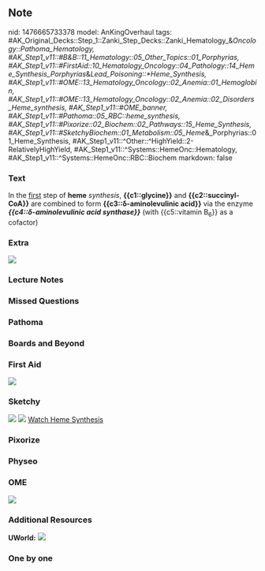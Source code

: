 ## Note
nid: 1476665733378
model: AnKingOverhaul
tags: #AK_Original_Decks::Step_1::Zanki_Step_Decks::Zanki_Hematology_&_Oncology::Pathoma_Hematology, #AK_Step1_v11::#B&B::11_Hematology::05_Other_Topics::01_Porphyrias, #AK_Step1_v11::#FirstAid::10_Hematology_Oncology::04_Pathology::14_Heme_Synthesis_Porphyrias_&_Lead_Poisoning::*Heme_Synthesis, #AK_Step1_v11::#OME::13_Hematology_Oncology::02_Anemia::01_Hemoglobin, #AK_Step1_v11::#OME::13_Hematology_Oncology::02_Anemia::02_Disorders_Heme_synthesis, #AK_Step1_v11::#OME_banner, #AK_Step1_v11::#Pathoma::05_RBC::heme_synthesis, #AK_Step1_v11::#Pixorize::02_Biochem::02_Pathways::15_Heme_Synthesis, #AK_Step1_v11::#SketchyBiochem::01_Metabolism::05_Heme_&_Porphyrias::01_Heme_Synthesis, #AK_Step1_v11::^Other::^HighYield::2-RelativelyHighYield, #AK_Step1_v11::^Systems::HemeOnc::Hematology, #AK_Step1_v11::^Systems::HemeOnc::RBC::Biochem
markdown: false

### Text
<div>
  In the <u>first</u> step of <b>heme</b> <i>synthesis</i>,
  <b>{{c1::glycine}}</b> and <b>{{c2::succinyl-CoA}}</b> are
  combined to form <b>{{c3::δ-aminolevulinic acid}}</b> via the
  enzyme <i style="font-weight: bold;">{{c4::δ-aminolevulinic acid
  synthase}}</i> (with {{c5::vitamin B<sub>6</sub>}} as a cofactor)
</div>

### Extra
<img src="paste-60692182860168.jpg">

### Lecture Notes


### Missed Questions


### Pathoma


### Boards and Beyond


### First Aid
<img src="tmpxaWlpO.png">

### Sketchy
<img src="Heme%20Synthesis.png"> <img src=
"Screen%20Shot%202022-01-30%20at%204.01.32%20AM.png"> <a href=
"https://dashboard.sketchy.com/study/medical/courses/medical-biochemistry/units/medical-biochemistry-metabolism/videos/medical-biochemistry-metabolism-heme-and-porphyrias-heme-synthesis?utm_source=anki&utm_medium=partnership&utm_campaign=february_update&utm_content=medical">
Watch Heme Synthesis</a>

### Pixorize


### Physeo


### OME
<div class="ome-widget">
  <a href="https://onlinemeded.org?ref=anki"><img src=
  "_OME_AnkiFlashcards_General_3.png"></a>
</div>

### Additional Resources
<b>UWorld:</b> <img src="tmpfLt4_i.png">

### One by one

